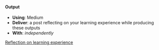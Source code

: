 #### Output
- **Using**: Medium
- **Deliver**: a post reflecting on your learning experience while producing these outputs
- **With**: *independently*

[Reflection on learning experience](https://medium.com/@pj.essien/honey-i-broke-the-app-e4911d1277d1)